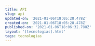 ```yaml
---
title: API
slug: api
updated-on: '2021-01-06T18:05:28.478Z'
created-on: '2021-01-06T18:05:28.478Z'
published-on: '2021-01-06T18:06:32.788Z'
layout: '[tecnologias].html'
tags: tecnologias
---
```



